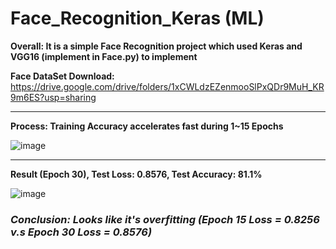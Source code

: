 # Face_Recognition_Keras (ML)

**Overall: It is a simple Face Recognition project which used Keras and VGG16 (implement in Face.py) to implement**

**Face DataSet Download:** https://drive.google.com/drive/folders/1xCWLdzEZenmooSlPxQDr9MuH_KR9m6ES?usp=sharing

---

**Process: Training Accuracy accelerates fast during 1~15 Epochs**

![image](https://github.com/KBLin1996/Face_Recognition_Keras-ML-/blob/master/First_15Epochs.PNG)

---

**Result (Epoch 30), Test Loss: 0.8576, Test Accuracy: 81.1%**

![image](https://github.com/KBLin1996/Face_Recognition_Keras-ML-/blob/master/30Epochs.PNG)
### ***Conclusion: Looks like it's overfitting (Epoch 15 Loss = 0.8256 v.s Epoch 30 Loss = 0.8576)***
